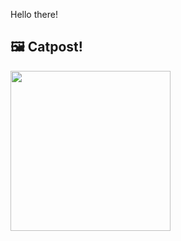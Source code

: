 Hello there!



## 🖼️ Catpost!

<sub>
    <img src="https://cdn2.thecatapi.com/images/MTgzODA0OA.jpg" height="256">
</sub>

